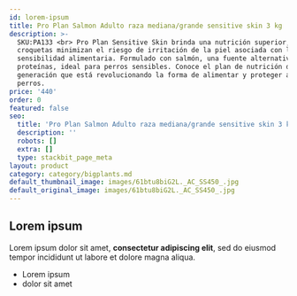 ```yaml
---
id: lorem-ipsum
title: Pro Plan Salmon Adulto raza mediana/grande sensitive skin 3 kg
description: >-
  SKU:PA133 <br> Pro Plan Sensitive Skin brinda una nutrición superior, sus
  croquetas minimizan el riesgo de irritación de la piel asociada con la
  sensibilidad alimentaria. Formulado con salmón, una fuente alternativa de
  proteínas, ideal para perros sensibles. Conoce el plan de nutrición de última
  generación que está revolucionando la forma de alimentar y proteger a los
  perros.
price: '440'
order: 0
featured: false
seo:
  title: 'Pro Plan Salmon Adulto raza mediana/grande sensitive skin 3 kg'
  description: ''
  robots: []
  extra: []
  type: stackbit_page_meta
layout: product
category: category/bigplants.md
default_thumbnail_image: images/61btu8biG2L._AC_SS450_.jpg
default_original_image: images/61btu8biG2L._AC_SS450_.jpg
---
```

## Lorem ipsum

Lorem ipsum dolor sit amet, **consectetur adipiscing elit**, sed do eiusmod tempor incididunt ut labore et dolore magna aliqua.

- Lorem ipsum
- dolor sit amet